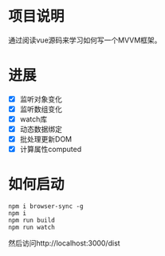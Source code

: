 # 项目说明
通过阅读vue源码来学习如何写一个MVVM框架。

# 进展
- [x] 监听对象变化
- [x] 监听数组变化
- [x] watch库
- [x] 动态数据绑定
- [x] 批处理更新DOM
- [x] 计算属性computed

# 如何启动
```
npm i browser-sync -g
npm i
npm run build
npm run watch
```
然后访问http://localhost:3000/dist